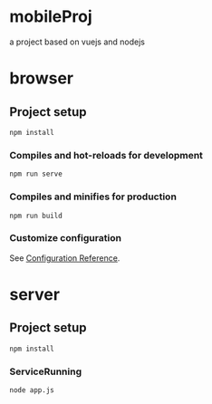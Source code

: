# mobileProj
a project based on vuejs and nodejs

# browser

## Project setup
```
npm install
```

### Compiles and hot-reloads for development
```
npm run serve
```

### Compiles and minifies for production
```
npm run build
```

### Customize configuration
See [Configuration Reference](https://cli.vuejs.org/config/).

# server

## Project setup
```
npm install
```

### ServiceRunning
```
node app.js
```


